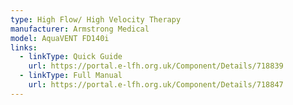 ```yaml
---
type: High Flow/ High Velocity Therapy
manufacturer: Armstrong Medical
model: AquaVENT FD140i
links:
  - linkType: Quick Guide
    url: https://portal.e-lfh.org.uk/Component/Details/718839
  - linkType: Full Manual
    url: https://portal.e-lfh.org.uk/Component/Details/718847
---
```

